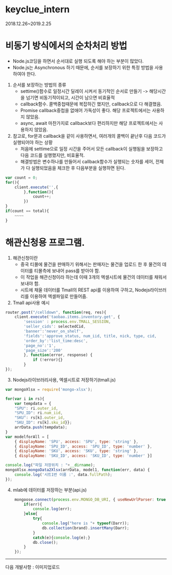 # keyclue_intern
2018.12.26~2019.2.25

# 비동기 방식에서의 순차처리 방법
- Node.js코딩을 하면서 순서대로 실행 되도록 해야 하는 부분이 많았다.
- Node.js는 Asynchronous 하기 때문에, 순서를 보장하기 위한 특정 방법을 사용 하여야 한다.
1. 순서를 보장하는 방법의 종류
    - settime()함수로 일정시간 딜레이 시켜서 동기적인 순서로 만들기 -> 해당시간을 넘기면 비동기적이되고, 시간이 남으면 비효율적
    - callback함수. 콜백중첩때문에 복잡하긴 했지만, callback으로 다 해결했음.
    - Promise callback중첩을 없애어 가독성이 좋다. 해당 프로젝트에서는 사용하지 않았음.
    - async, await 마찬가지로 callback보다 편리하지만 해당 프로젝트에서는 사용하지 않았음.
2. 참고로, for문과 callback을 같이 사용하면서, 여러개의 콜백이 끝난후 다음 코드가 실행되어야 하는 상황
    - 처음에 settime으로 일정 시간을 주어서 모든 callback이 실행됨을 보장하고 다음 코드를 실행했지만, 비효율적.
    - 해결방법은 변수하나를 만들어서 callback함수가 실행되는 숫자를 세어, 전체가 다 실행되었음을 체크한 후 다음부분을 실행하면 된다.
    
```javascript
var count = 0;
for(){
	client.execute('',{
		},function(){ 
			count++; 
		})
}
if(count == total){
	~~~~
}
```


# 해관신청용 프로그램.
1. 해관신청이란
    - 중국 티몰에 물건을 판매하기 위해서는 판매자는 물건을 업로드 한 후 물건의 데이터를 티몰측에 보내어 pass를 받아야 함.
    - 이 작업을 해관신청이라 하는데 이때 3개의 엑셀시트에 물건의 데이터를 채워서 보내야 함.
    - 시트에 채울 데이터를 Tmall의 REST api를 이용하여 구하고, Nodejs라이브러리를 이용하여 엑셀파일로 만들어줌.
2. Tmall api사용 예시
```javascript
router.post("/celldown", function(req, res){
    client.execute('taobao.items.inventory.get', {
		'session' : process.env.TMALL_SESSION,
		'seller_cids': selectedCid,
		'banner':'never_on_shelf',
		'fields':'approve_status, num_iid, title, nick, type, cid,
		'order_by':'list_time:desc',
		'page_no':'1',
		'page_size':'200'
		}, function(error, response) {
			if (!error){}
		}
});
```

3. Nodejs라이브러리사용, 엑셀시트로 저장하기(tmall.js)
```javascript
var mongoXlsx = require('mongo-xlsx');

for(var i in rs){
    var tempdata = {
	"SPU": ri.outer_id,
	"SPU_ID": ri.num_iid,
	"SKU": rs[k].outer_id,
	"SKU_ID": rs[k].sku_id}};
    arrData.push(tempdata);
}
var modelforAll = [ 
	{ displayName: 'SPU', access: 'SPU', type: 'string' },
	{ displayName: 'SPU_ID', access: 'SPU_ID', type: 'number' },
	{ displayName: 'SKU', access: 'SKU', type: 'string' },
	{ displayName: 'SKU_ID', access: 'SKU_ID', type: 'number' }]

console.log("파일 저장위치 : "+__dirname);
mongoXlsx.mongoData2Xlsx(arrData, model1, function(err, data) {
	console.log('시트1번 이름 :', data.fullPath); 
});
```

4. mlab에 데이터를 저장하는 부분(api.js)
```javascript
	mongoose.connect(process.env.MONGO_DB_URI, { useNewUrlParser: true } ,function(err,db){
		if(err){
			console.log(err);
		}else{
			try{
				console.log("here is "+ typeof(Darr));
				db.collection(brand).insertMany(Darr);
			} 
			catch(e){console.log(e);}
			db.close();
		}
	});
```

---
다음 개발사항 : 이미지업로드
